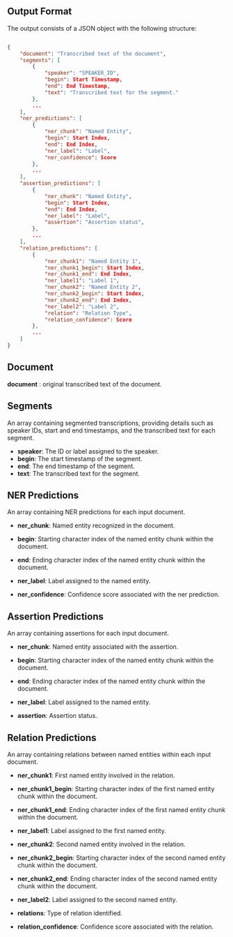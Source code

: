 ## Output Format

The output consists of a JSON object with the following structure:

```json

{
    "document": "Transcribed text of the document",
    "segments": [
        {
            "speaker": "SPEAKER_ID",
            "begin": Start Timestamp,
            "end": End Timestamp,
            "text": "Transcribed text for the segment."
        },
        ...
    ],
    "ner_predictions": [
        {
            "ner_chunk": "Named Entity",
            "begin": Start Index,
            "end": End Index,
            "ner_label": "Label",
            "ner_confidence": Score
        },
        ...
    ],
    "assertion_predictions": [
        {
            "ner_chunk": "Named Entity",
            "begin": Start Index,
            "end": End Index,
            "ner_label": "Label",
            "assertion": "Assertion status",
        },
        ...
    ],
    "relation_predictions": [
        {
            "ner_chunk1": "Named Entity 1",
            "ner_chunk1_begin": Start Index,
            "ner_chunk1_end": End Index,
            "ner_label1": "Label 1",
            "ner_chunk2": "Named Entity 2",
            "ner_chunk2_begin": Start Index,
            "ner_chunk2_end": End Index,
            "ner_label2": "Label 2",
            "relation": "Relation Type",
            "relation_confidence": Score
        },
        ...
    ]
}

```

## Document 

**document** : original transcribed text of the document.


## Segments

An array containing segmented transcriptions, providing details such as speaker IDs, start and end timestamps, and the transcribed text for each segment.

- **speaker**: The ID or label assigned to the speaker.
- **begin**: The start timestamp of the segment.
- **end**: The end timestamp of the segment.
- **text**: The transcribed text for the segment.


## NER Predictions

An array containing NER predictions for each input document.

- **ner_chunk**: Named entity recognized in the document.

- **begin**: Starting character index of the named entity chunk within the document.

- **end**: Ending character index of the named entity chunk within the document.

- **ner_label**: Label assigned to the named entity.

- **ner_confidence**: Confidence score associated with the ner prediction.

## Assertion Predictions

An array containing assertions for each input document.

- **ner_chunk**: Named entity associated with the assertion.

- **begin**: Starting character index of the named entity chunk within the document.

- **end**: Ending character index of the named entity chunk within the document.

- **ner_label**: Label assigned to the named entity.

- **assertion**: Assertion status.

## Relation Predictions

An array containing relations between named entities within each input document.

- **ner_chunk1**: First named entity involved in the relation.

- **ner_chunk1_begin**: Starting character index of the first named entity chunk within the document.

- **ner_chunk1_end**: Ending character index of the first named entity chunk within the document.

- **ner_label1**: Label assigned to the first named entity.

- **ner_chunk2**: Second named entity involved in the relation.

- **ner_chunk2_begin**: Starting character index of the second named entity chunk within the document.

- **ner_chunk2_end**: Ending character index of the second named entity chunk within the document.

- **ner_label2**: Label assigned to the second named entity.

- **relations**: Type of relation identified.

- **relation_confidence**: Confidence score associated with the relation.
